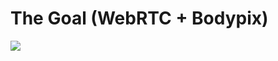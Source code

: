 # The Goal (WebRTC + Bodypix)
<img src="https://elder.dev/posts/open-source-virtual-background/masked.jpg" />
